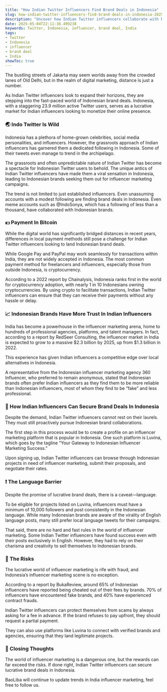 ```yaml
---
title: "How Indian Twitter Influencers Find Brand Deals in Indonesia"
slug: how-indian-twitter-influencers-find-brand-deals-in-indonesia-2025-05-04
description: "Uncover how Indian Twitter influencers collaborate with brands in Indonesia, focusing on Twitter marketing, influencer outreach, and online payment methods."
date: 2025-05-04T22:11:38.499238
keywords: Twitter, Indonesia, influencer, brand deal, India
tags:
- Twitter
- Indonesia
- influencer
- brand deal
- India
showToc: true
---
```


The bustling streets of Jakarta may seem worlds away from the crowded lanes of Old Delhi, but in the realm of digital marketing, distance is just a number. 

As Indian Twitter influencers look to expand their horizons, they are stepping into the fast-paced world of Indonesian brand deals.  Indonesia, with a staggering 23.9 million active Twitter users, serves as a lucrative market for Indian influencers looking to monetize their online presence.

### 🌏 Indo Twitter Is Wild 
Indonesia has a plethora of home-grown celebrities, social media personalities, and influencers. However, the grassroots approach of Indian influencers has garnered them a dedicated following in Indonesia. Some of their tweets even manage to trend in the archipelago.

The grassroots and often unpredictable nature of Indian Twitter has become a spectacle for Indonesian Twitter users to behold. The unique antics of Indian Twitter influencers have made them a viral sensation in Indonesia, leading to Indonesian brands seeking them out for influencer marketing campaigns.

The trend is not limited to just established influencers. Even unassuming accounts with a modest following are finding brand deals in Indonesia. Even meme accounts such as @IndoSonya, which has a following of less than a thousand, have collaborated with Indonesian brands.

### 💵 Payment In Bitcoin
While the digital world has significantly bridged distances in recent years, differences in local payment methods still pose a challenge for Indian Twitter influencers looking to land Indonesian brand deals.

While Google Pay and PayPal may work seamlessly for transactions within India, they are not widely accepted in Indonesia. The most common payment method for freelancers and influencers, especially those from outside Indonesia, is cryptocurrency.

According to a 2022 report by Chainalysis, Indonesia ranks first in the world for cryptocurrency adoption, with nearly 1 in 10 Indonesians owning cryptocurrencies. By using crypto to facilitate transactions, Indian Twitter influencers can ensure that they can receive their payments without any hassle or delay.

### 📈 Indonesian Brands Have More Trust In Indian Influencers
India has become a powerhouse in the influencer marketing arena, home to hundreds of professional agencies, platforms, and talent managers. In fact, according to a report by RedSeer Consulting, the influencer market in India is expected to grow to a massive $2.3 billion by 2025, up from $1.3 billion in 2022.

This experience has given Indian influencers a competitive edge over local alternatives in Indonesia. 

A representative from the Indonesian influencer marketing agency 360 Influencer, who preferred to remain anonymous, stated that Indonesian brands often prefer Indian influencers as they find them to be more reliable than Indonesian influencers, most of whom they find to be “fake” and less professional. 

### 🥇 How Indian Influencers Can Secure Brand Deals In Indonesia
Despite the demand, Indian Twitter influencers cannot rest on their laurels. They must still proactively pursue Indonesian brand collaborations.

The first step in this process would be to create a profile on an influencer marketing platform that is popular in Indonesia. One such platform is Luvina, which goes by the tagline “Your Gateway to Indonesian Influencer Marketing Success.” 

Upon signing up, Indian Twitter influencers can browse through Indonesian projects in need of influencer marketing, submit their proposals, and negotiate their rates.

### ❗ The Language Barrier
Despite the promise of lucrative brand deals, there is a caveat—language. 

To be eligible for projects listed on Luvina, influencers must have a minimum of 10,000 followers and post consistently in the Indonesian language. While many Indonesian brands are aware of the virality of English language posts, many still prefer local language tweets for their campaigns.

That said, there are no hard and fast rules in the world of influencer marketing. Some Indian Twitter influencers have found success even with their posts exclusively in English. However, they had to rely on their charisma and creativity to sell themselves to Indonesian brands.

### 🚫 The Risks
The lucrative world of influencer marketing is rife with fraud, and Indonesia’s influencer marketing scene is no exception. 

According to a report by BukaReview, around 65% of Indonesian influencers have reported being cheated out of their fees by brands. 70% of influencers have encountered fake brands, and 40% have experienced contract frauds.

Indian Twitter influencers can protect themselves from scams by always asking for a fee in advance. If the brand refuses to pay upfront, they should request a partial payment. 

They can also use platforms like Luvina to connect with verified brands and agencies, ensuring that they land legitimate projects. 

### 📢 Closing Thoughts
The world of influencer marketing is a dangerous one, but the rewards can far exceed the risks.  If done right, Indian Twitter influencers can secure lucrative brand deals in Indonesia. 

BaoLiba will continue to update trends in India influencer marketing, feel free to follow us.